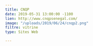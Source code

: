 ```yaml
---
title: CNQP
date: 2019-05-31 13:00:00 -1100
lien: http://www.cnqpsenegal.com/
image: "/uploads/2019/06/24/cnqp2.png"
filtre: vitrine
type: Sites Web

---
```

